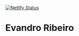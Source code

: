 [![Netlify Status](https://api.netlify.com/api/v1/badges/9506967f-e66f-46e1-b83c-5440b6f5fda8/deploy-status)](https://app.netlify.com/sites/ribeiroevandro/deploys)

# Evandro Ribeiro
